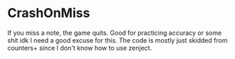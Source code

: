 # CrashOnMiss
If you miss a note, the game quits. Good for practicing accuracy or some shit idk I need a good excuse for this. The code is mostly just skidded from counters+ since I don't know how to use zenject.
